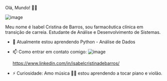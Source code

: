 Olá, Mundo! 👋😃

![image](https://github.com/IsabelCBarros/IsabelCBarros/assets/100105009/75056a82-0d37-4d3a-b7d7-b63eeab594b0)


Meu nome é Isabel Cristina de Barros, sou farmacêutica clínica em transição de carreia.
Estudante de Análise e Desenvolvimento de Sistemas.

- 🌱 Atualmente estou aprendendo Python - Análise de Dados
  
- 📫 Como entrar em contato comigo: ![image](https://github.com/IsabelCBarros/IsabelCBarros/assets/100105009/dc8a271f-041d-4c11-b870-fb820e72f020)

     https://www.linkedin.com/in/isabelcristinadebarros/


- ⚡ Curiosidade: Amo música 💖💖 estou aprendendo a tocar piano e violão.


